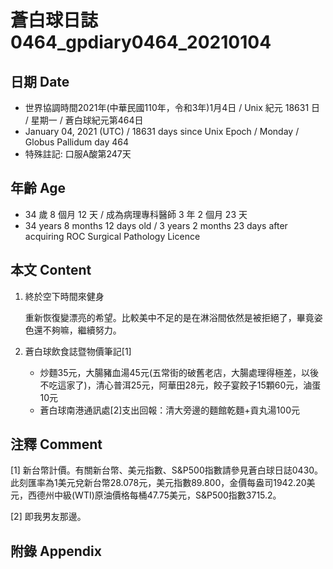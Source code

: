 [_metadata_:encoding]: - "utf-8"
[_metadata_:language]: - "zh-Hant-TW"
[_metadata_:fileformat]: - "markdown"
[_metadata_:MIME_type]: - "text/plain"
[_metadata_:markdown_version]: - "commonmark version 0.29"
[_metadata_:markdown_spec]: - "https://spec.commonmark.org/0.29/"

# 蒼白球日誌0464_gpdiary0464_20210104 #

## 日期 Date ##

* 世界協調時間2021年(中華民國110年，令和3年)1月4日 / Unix 紀元 18631 日 / 星期一 / 蒼白球紀元第464日
* January 04, 2021 (UTC) / 18631 days since Unix Epoch / Monday / Globus Pallidum day 464
* 特殊註記: 口服A酸第247天

## 年齡 Age ##

* 34 歲 8 個月 12 天 / 成為病理專科醫師 3 年 2 個月 23 天
* 34 years 8 months 12 days old / 3 years 2 months 23 days after acquiring ROC Surgical Pathology Licence

## 本文 Content ##

1. 終於空下時間來健身

    重新恢復變漂亮的希望。比較美中不足的是在淋浴間依然是被拒絕了，畢竟姿色還不夠嘛，繼續努力。
    
2. 蒼白球飲食誌暨物價筆記[1]

    - 炒麵35元，大腸豬血湯45元(五常街的破舊老店，大腸處理得極差，以後不吃這家了)，清心普洱25元，阿華田28元，餃子宴餃子15顆60元，滷蛋10元
    - 蒼白球南港通訊處[2]支出回報：清大旁邊的麵館乾麵+貢丸湯100元

## 注釋 Comment ##

[1] 新台幣計價。有關新台幣、美元指數、S&P500指數請參見蒼白球日誌0430。此刻匯率為1美元兌新台幣28.078元，美元指數89.800，金價每盎司1942.20美元，西德州中級(WTI)原油價格每桶47.75美元，S&P500指數3715.2。

[2] 即我男友那邊。

## 附錄 Appendix ##


